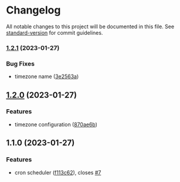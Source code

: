 # Changelog

All notable changes to this project will be documented in this file. See [standard-version](https://github.com/conventional-changelog/standard-version) for commit guidelines.

### [1.2.1](https://github.com/uamanager/homebridge-cron-scheduler/compare/v1.2.0...v1.2.1) (2023-01-27)


### Bug Fixes

* timezone name ([3e2563a](https://github.com/uamanager/homebridge-cron-scheduler/commit/3e2563aa294a6242957a7267089feb56273804e1))

## [1.2.0](https://github.com/uamanager/homebridge-cron-scheduler/compare/v1.1.0...v1.2.0) (2023-01-27)


### Features

* timezone configuration ([870ae6b](https://github.com/uamanager/homebridge-cron-scheduler/commit/870ae6b9ee7942f295e916d4d2dc8b217d51147c))

## 1.1.0 (2023-01-27)


### Features

* cron scheduler ([f113c62](https://github.com/uamanager/homebridge-cron-scheduler/commit/f113c62d333ef9a360435f609560f2f28e4793aa)), closes [#7](https://github.com/uamanager/homebridge-cron-scheduler/issues/7)
